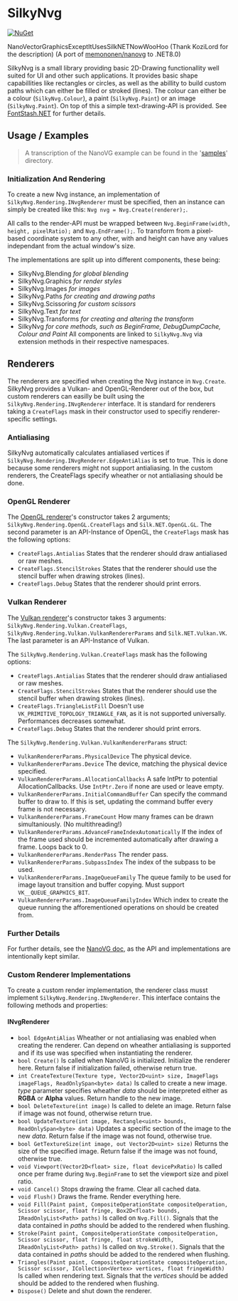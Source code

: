 # SilkyNvg
[![NuGet](https://img.shields.io/nuget/v/SilkyNvg)](https://nuget.org/packages/SilkyNvg)

NanoVectorGraphicsExceptItUsesSilkNETNowWooHoo (Thank KoziLord for the description)
(A port of [memononen/nanovg](https://github.com/memononen/nanovg/) to .NET8.0)

SilkyNvg is a small library providing basic 2D-Drawing functionallity well suited for UI and other such applications. It provides basic shape capabillities like rectangles or circles, as well as the abillity to build custom paths which can either be filled or stroked (lines).
The colour can either be a colour (`SilkyNvg.Colour`), a paint (`SilkyNvg.Paint`) or an image (`SilkyNvg.Paint`).
On top of this a simple text-drawing-API is provided. See [FontStash.NET](https://github.com/MatijaBrown/FontStash.NET) for further details.

## Usage / Examples
> A transcription of the NanoVG example can be found in the '[samples](https://github.com/MatijaBrown/SilkyNvg/tree/main/samples)' directory.

### Initialization And Rendering
To create a new Nvg instance, an implementation of `SilkyNvg.Rendering.INvgRenderer` must be specified,
then an instance can simply be created like this: `Nvg nvg = Nvg.Create(renderer);`.

All calls to the render-API must be wrapped between `Nvg.BeginFrame(width, height, pixelRatio);`
and ``Nvg.EndFrame();``. To transform from a pixel-based coordinate system to any other, with and height can have any values independant from the actual window's size.

The implementations are split up into different components, these being:
- SilkyNvg.Blending *for global blending*
- SilkyNvg.Graphics *for render styles*
- SilkyNvg.Images *for images*
- SilkyNvg.Paths *for creating and drawing paths*
- SilkyNvg.Scissoring *for custom scissors*
- SilkyNvg.Text *for text*
- SilkyNvg.Transforms *for creating and altering the transform*
- SilkyNvg *for core methods, such as BeginFrame, DebugDumpCache, Colour and Paint*
All components are linked to `SilkyNvg.Nvg` via extension methods in their respective namespaces.

## Renderers
The renderers are specified when creating the Nvg instance in `Nvg.Create`.
SilkyNvg provides a Vulkan- and OpenGL-Renderer out of the box, but custom renderers can easilly be built using the `SilkyNvg.Rendering.INvgRenderer` interface.
It is standard for renderers taking a `CreateFlags` mask in their constructor used to specifiy renderer-specific settings.

### Antialiasing
SilkyNvg automatically calculates antialiased vertices if `SilkyNvg.Rendering.INvgRenderer.EdgeAntiAlias` is set to true. This is done because some renderers might not support antialiasing. In the custom renderers, the CreateFlags specify wheather or not antialiasing should be done.

### OpenGL Renderer
The [OpenGL renderer](https://github.com/MatijaBrown/SilkyNvg/tree/main/src/rendering/SilkyNvg.Rendering.OpenGL)'s constructor takes 2 arguments; `SilkyNvg.Rendering.OpenGL.CreateFlags` and `Silk.NET.OpenGL.GL`. The second parameter is an API-Instance of OpenGL, the `CreateFlags` mask has the following options:
- `CreateFlags.Antialias` States that the renderer should draw antialiased or raw meshes.
- `CreateFlags.StencilStrokes` States that the renderer should use the stencil buffer when drawing strokes (lines).
- `CreateFlags.Debug` States that the renderer should print errors.

### Vulkan Renderer
The [Vulkan renderer](https://github.com/MatijaBrown/SilkyNvg/tree/main/src/rendering/SilkyNvg.Rendering.Vulkan)'s constructor takes 3 arguments:
`SilkyNvg.Rendering.Vulkan.CreateFlags`, `SilkyNvg.Rendering.Vulkan.VulkanRendererParams` and `Silk.NET.Vulkan.VK`. The last parameter is an API-Instance of Vulkan.

The `SilkyNvg.Rendering.Vulkan.CreateFlags` mask has the following options:
- `CreateFlags.Antialias` States that the renderer should draw antialiased or raw meshes.
- `CreateFlags.StencilStrokes` States that the renderer should use the stencil buffer when drawing strokes (lines).
- `CreateFlags.TriangleListFill` Doesn't use `VK_PRIMITIVE_TOPOLOGY_TRIANGLE_FAN`, as it is not supported universally. Performances decreases somewhat.
- `CreateFlags.Debug` States that the renderer should print errors.

The `SilkyNvg.Rendering.Vulkan.VulkanRendererParams` struct:
- `VulkanRendererParams.PhysicalDevice` The physical device.
- `VulkanRendererParams.Device` The device, matching the physical device specified.
- `VulkanRendererParams.AllocationCallbacks` A safe IntPtr to potential AllocationCallbacks. Use `IntPtr.Zero` if none are used or leave empty.
- `VulkanRendererParams.InitialCommandBuffer` Can specify the command buffer to draw to. If this is set, updating the command buffer every frame is not necessary.
- `VulkanRendererParams.FrameCount` How many frames can be drawn simultaniously. (No multithreading!)
- `VulkanRendererParams.AdvanceFrameIndexAutomatically` If the index of the frame used should be incremented automatically after drawing a frame. Loops back to 0.
- `VulkanRendererParams.RenderPass` The render pass.
- `VulkanRendererParams.SubpassIndex` The index of the subpass to be used.
- `VulkanRendererParams.ImageQueueFamily` The queue family to be used for image layout transition and buffer copying. Must support `VK__QUEUE_GRAPHICS_BIT`.
- `VulkanRendererParams.ImageQueueFamilyIndex` Which index to create the queue running the afforementioned operations on should be created from.

### Further Details
For further details, see the [NanoVG doc](https://github.com/memononen/nanovg/), as the API and implementations are intentionally kept similar.

### Custom Renderer Implementations
To create a custom render implementation, the renderer class musst implement `SilkyNvg.Rendering.INvgRenderer`.
This interface contains the following methods and properties:

#### INvgRenderer
- `bool EdgeAntiAlias` Wheather or not antialiasing was enabled when creating the renderer. Can depend on wheather antialiasing is supported and if its use was specified when instantiating the renderer.
- `bool Create()` Is called when NanoVG is initialized. Initialize the renderer here. Return false if initialization failed, otherwise return true.
- `int CreateTexture(Texture type, Vector2D<uint> size, ImageFlags imageFlags, ReadOnlySpan<byte> data)` Is called to create a new image. *type* parameter specifies wheather *data* should be interpreted either as **RGBA** or **Alpha** values. Return handle to the new image.
- `bool DeleteTexture(int image)` Is called to delete an image. Return false if image was not found, otherwise return true.
- `bool UpdateTexture(int image, Rectangle<uint> bounds, ReadOnlySpan<byte> data)` Updates a specific section of the image to the new *data*. Return false if the image was not found, otherwise true.
- `bool GetTextureSize(int image, out Vector2D<uint> size)` Returns the size of the specified image. Return false if the image was not found, otherwise true.
- `void Viewport(Vector2D<float> size, float devicePxRatio)` Is called once per frame during `Nvg.BeginFrame` to set the viewport size and pixel ratio.
- `void Cancel()` Stops drawing the frame. Clear all cached data.
- `void Flush()` Draws the frame. Render everything here.
- `void Fill(Paint paint, CompositeOperationState compositeOperation, Scissor scissor, float fringe, Box2D<float> bounds, IReadOnlyList<Path> paths)` Is called on ``Nvg.Fill()``. Signals that the data contained in *paths* should be added to the rendered when flushing.
- `Stroke(Paint paint, CompositeOperationState compositeOperation, Scissor scissor, float fringe, float strokeWidth, IReadOnlyList<Path> paths)` Is called on ``Nvg.Stroke()``. Signals that the data contained in *paths* should be added to the rendered when flushing.
- `Triangles(Paint paint, CompositeOperationState compositeOperation, Scissor scissor, ICollection<Vertex> vertices, float fringeWidth)` Is called when rendering text. Signals that the *vertices* should be added should be added to the rendered when flushing.
- `Dispose()` Delete and shut down the renderer.
